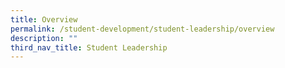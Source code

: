 ```yaml
---
title: Overview
permalink: /student-development/student-leadership/overview
description: ""
third_nav_title: Student Leadership
---
```


